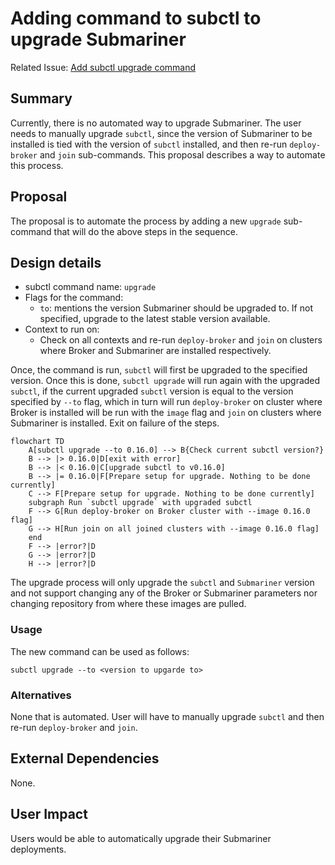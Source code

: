 # Adding command to subctl to upgrade Submariner

Related Issue: [Add subctl upgrade command](https://github.com/submariner-io/enhancements/issues/183)

## Summary

Currently, there is no automated way to upgrade Submariner. The user needs to manually upgrade `subctl`, since the version of Submariner
to be installed is tied with the version of `subctl` installed, and then re-run `deploy-broker` and `join` sub-commands. This proposal
describes a way to automate this process.

## Proposal

The proposal is to automate the process by adding a new `upgrade` sub-command that will do the above steps in the sequence.

## Design details

* subctl command name: `upgrade`
* Flags for the command:
  * `to`: mentions the version Submariner should be upgraded to. If not specified, upgrade to the latest stable version available.
* Context to run on:
  * Check on all contexts and re-run `deploy-broker` and `join` on clusters where Broker and Submariner are installed respectively.

Once, the command is run, `subctl` will first be upgraded to the specified version. Once this is done, `subctl upgrade` will run again
with the upgraded `subctl`, if the current upgraded `subctl` version is equal to the version specified by `--to` flag, which in turn will
run `deploy-broker` on cluster where Broker is installed will be run with the `image` flag and `join` on clusters where Submariner is
installed. Exit on failure of the steps.

```mermaid
flowchart TD
    A[subctl upgrade --to 0.16.0] --> B{Check current subctl version?}
    B --> |> 0.16.0|D[exit with error]
    B --> |< 0.16.0|C[upgrade subctl to v0.16.0]
    B --> |= 0.16.0|F[Prepare setup for upgrade. Nothing to be done currently]
    C --> F[Prepare setup for upgrade. Nothing to be done currently]
    subgraph Run `subctl upgrade` with upgraded subctl
    F --> G[Run deploy-broker on Broker cluster with --image 0.16.0 flag]
    G --> H[Run join on all joined clusters with --image 0.16.0 flag]
    end
    F --> |error?|D
    G --> |error?|D
    H --> |error?|D
```

The upgrade process will only upgrade the `subctl` and `Submariner` version and not support changing any of the Broker or Submariner
parameters nor changing repository from where these images are pulled.

### Usage

The new command can be used as follows:

`subctl upgrade --to <version to upgarde to>`

### Alternatives

None that is automated. User will have to manually upgrade `subctl` and then re-run `deploy-broker` and `join`.

## External Dependencies

None.

## User Impact

Users would be able to automatically upgrade their Submariner deployments.
